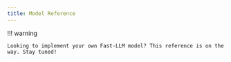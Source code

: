 ```yaml
---
title: Model Reference
---
```


!!! warning

    Looking to implement your own Fast-LLM model? This reference is on the way. Stay tuned!
